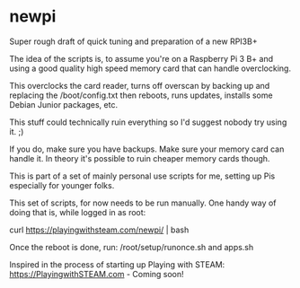# newpi
Super rough draft of quick tuning and preparation of a new RPI3B+

The idea of the scripts is, to assume you're on a Raspberry Pi 3 B+ and using a good quality high speed memory card that can handle overclocking.

This overclocks the card reader, turns off overscan by backing up and replacing the /boot/config.txt then reboots, runs updates, installs some Debian Junior packages, etc.

This stuff could technically ruin everything so I'd suggest nobody try using it. ;)

If you do, make sure you have backups. Make sure your memory card can handle it. In theory it's possible to ruin cheaper memory cards though.

This is part of a set of mainly personal use scripts for me, setting up Pis especially for younger folks.

This set of scripts, for now needs to be run manually. One handy way of doing that is, while logged in as root:

curl https://playingwithsteam.com/newpi/ | bash

Once the reboot is done, run: /root/setup/runonce.sh and apps.sh

Inspired in the process of starting up Playing with STEAM:
https://PlayingwithSTEAM.com - Coming soon!
